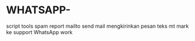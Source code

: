 # WHATSAPP-
script tools spam report mailto send mail mengkirinkan pesan teks mt mark ke support WhatsApp work 
